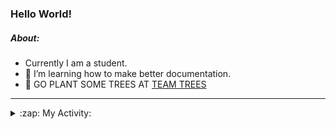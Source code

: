 ### Hello World!

##### About:
- Currently I am a student.
- 🌱 I’m learning how to make better documentation.
- 🌱 GO PLANT SOME TREES AT [TEAM TREES](https://teamtrees.org/)

---
<details>
  <summary>:zap: My Activity:</summary>
  
<!--START_SECTION:waka-->
![Code Time](http://img.shields.io/badge/Code%20Time-1%2C157%20hrs%2047%20mins-blue)

**I'm a Night 🦉** 

```text
🌞 Morning                1850 commits        ███░░░░░░░░░░░░░░░░░░░░░░   10.03 % 
🌆 Daytime                6282 commits        █████████░░░░░░░░░░░░░░░░   34.05 % 
🌃 Evening                5254 commits        ███████░░░░░░░░░░░░░░░░░░   28.48 % 
🌙 Night                  5064 commits        ███████░░░░░░░░░░░░░░░░░░   27.45 % 
```
📅 **I'm Most Productive on Wednesday** 

```text
Monday                   2629 commits        ████░░░░░░░░░░░░░░░░░░░░░   14.25 % 
Tuesday                  2518 commits        ███░░░░░░░░░░░░░░░░░░░░░░   13.65 % 
Wednesday                4302 commits        ██████░░░░░░░░░░░░░░░░░░░   23.32 % 
Thursday                 2374 commits        ███░░░░░░░░░░░░░░░░░░░░░░   12.87 % 
Friday                   1875 commits        ███░░░░░░░░░░░░░░░░░░░░░░   10.16 % 
Saturday                 1623 commits        ██░░░░░░░░░░░░░░░░░░░░░░░   08.80 % 
Sunday                   3129 commits        ████░░░░░░░░░░░░░░░░░░░░░   16.96 % 
```


📊 **This Week I Spent My Time On** 

```text
🔥 Editors: 
VS Code                  2 hrs 38 mins       █████████████████████████   100.00 % 

🐱‍💻 Projects: 
praise                   2 hrs 37 mins       █████████████████████████   99.13 % 
CSF31                    1 min               ░░░░░░░░░░░░░░░░░░░░░░░░░   00.76 % 
giveth-dapps-v2          0 secs              ░░░░░░░░░░░░░░░░░░░░░░░░░   00.11 % 
```


 Last Updated on 11/08/2023 02:13:29 UTC
<!--END_SECTION:waka-->
</details>
